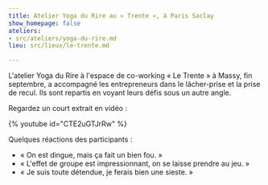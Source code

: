 ```yaml
---
title: Atelier Yoga du Rire au « Trente », à Paris Saclay
show_homepage: false
ateliers:
- src/ateliers/yoga-du-rire.md
lieu: src/lieux/le-trente.md

---
```

L'atelier Yoga du Rire à l'espace de co-working « Le Trente » à Massy, fin septembre, a accompagné les entrepreneurs dans le lâcher-prise et la prise de recul. Ils sont repartis en voyant leurs défis sous un autre angle.

Regardez un court extrait en vidéo :

{% youtube id="CTE2uGTJrRw" %}

Quelques réactions des participants :

- « On est dingue, mais ça fait un bien fou. »
- « L'effet de groupe est impressionnant, on se laisse prendre au jeu. »
- « Je suis toute détendue, je ferais bien une sieste. »